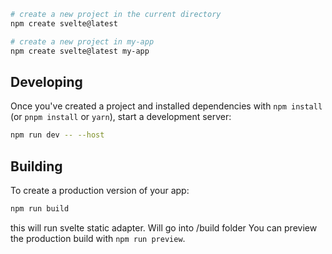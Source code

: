 

```bash
# create a new project in the current directory
npm create svelte@latest

# create a new project in my-app
npm create svelte@latest my-app
```

## Developing

Once you've created a project and installed dependencies with `npm install` (or `pnpm install` or `yarn`), start a development server:

```bash
npm run dev -- --host
```

## Building

To create a production version of your app:

```bash
npm run build
```

this will run svelte static adapter. Will go into /build folder
You can preview the production build with `npm run preview`.
